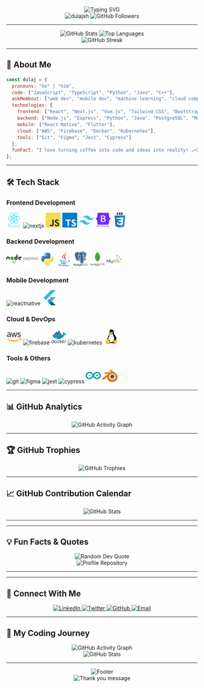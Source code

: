 <div align="center">
  <img src="https://readme-typing-svg.herokuapp.com?font=Fira+Code&pause=1000&color=2F81F7&center=true&vCenter=true&width=435&lines=Hi+%F0%9F%91%8B%2C+I'm+Dulaj+Harischandra;Full+Stack+Developer+%7C+Tech+Enthusiast;From+Sri+Lanka+%F0%9F%87%B1%F0%9F%87%B0;Building+Amazing+Digital+Experiences" alt="Typing SVG" />
</div>

<div align="center">
  <img src="https://komarev.com/ghpvc/?username=dulajsh&label=Profile%20views&color=0e75b6&style=for-the-badge" alt="dulajsh" />
  <img src="https://img.shields.io/github/followers/dulajsh?label=Followers&style=for-the-badge&color=2F81F7" alt="GitHub Followers" />
</div>

---

<div align="center">
  <img src="https://github-readme-stats.vercel.app/api?username=dulajsh&show_icons=true&theme=tokyonight&hide_border=true&count_private=true" alt="GitHub Stats" />
  <img src="https://github-readme-stats.vercel.app/api/top-langs/?username=dulajsh&layout=compact&theme=tokyonight&hide_border=true" alt="Top Languages" />
</div>

<div align="center">
  <img src="https://github-readme-streak-stats.herokuapp.com/?user=dulajsh&theme=tokyonight&hide_border=true" alt="GitHub Streak" />
</div>

---

## 🚀 About Me

```javascript
const dulaj = {
  pronouns: "he" | "him",
  code: ["JavaScript", "TypeScript", "Python", "Java", "C++"],
  askMeAbout: ["web dev", "mobile dev", "machine learning", "cloud computing"],
  technologies: {
    frontend: ["React", "Next.js", "Vue.js", "Tailwind CSS", "Bootstrap"],
    backend: ["Node.js", "Express", "Python", "Java", "PostgreSQL", "MongoDB"],
    mobile: ["React Native", "Flutter"],
    cloud: ["AWS", "Firebase", "Docker", "Kubernetes"],
    tools: ["Git", "Figma", "Jest", "Cypress"]
  },
  funFact: "I love turning coffee into code and ideas into reality! ☕️➡️💻"
};
```

---

## 🛠️ Tech Stack

### Frontend Development
<p align="left">
  <img src="https://raw.githubusercontent.com/devicons/devicon/master/icons/react/react-original-wordmark.svg" alt="react" width="40" height="40"/>
  <img src="https://cdn.worldvectorlogo.com/logos/nextjs-2.svg" alt="nextjs" width="40" height="40"/>
  <img src="https://raw.githubusercontent.com/devicons/devicon/master/icons/javascript/javascript-original.svg" alt="javascript" width="40" height="40"/>
  <img src="https://raw.githubusercontent.com/devicons/devicon/master/icons/typescript/typescript-original.svg" alt="typescript" width="40" height="40"/>
  <img src="https://raw.githubusercontent.com/devicons/devicon/master/icons/tailwindcss/tailwindcss-original.svg" alt="tailwind" width="40" height="40"/>
  <img src="https://raw.githubusercontent.com/devicons/devicon/master/icons/bootstrap/bootstrap-plain-wordmark.svg" alt="bootstrap" width="40" height="40"/>
  <img src="https://raw.githubusercontent.com/devicons/devicon/master/icons/css3/css3-original-wordmark.svg" alt="css3" width="40" height="40"/>
</p>

### Backend Development
<p align="left">
  <img src="https://raw.githubusercontent.com/devicons/devicon/master/icons/nodejs/nodejs-original-wordmark.svg" alt="nodejs" width="40" height="40"/>
  <img src="https://raw.githubusercontent.com/devicons/devicon/master/icons/express/express-original-wordmark.svg" alt="express" width="40" height="40"/>
  <img src="https://raw.githubusercontent.com/devicons/devicon/master/icons/python/python-original.svg" alt="python" width="40" height="40"/>
  <img src="https://raw.githubusercontent.com/devicons/devicon/master/icons/java/java-original.svg" alt="java" width="40" height="40"/>
  <img src="https://raw.githubusercontent.com/devicons/devicon/master/icons/postgresql/postgresql-original-wordmark.svg" alt="postgresql" width="40" height="40"/>
  <img src="https://raw.githubusercontent.com/devicons/devicon/master/icons/mongodb/mongodb-original-wordmark.svg" alt="mongodb" width="40" height="40"/>
  <img src="https://raw.githubusercontent.com/devicons/devicon/master/icons/mysql/mysql-original-wordmark.svg" alt="mysql" width="40" height="40"/>
</p>

### Mobile Development
<p align="left">
  <img src="https://reactnative.dev/img/header_logo.svg" alt="reactnative" width="40" height="40"/>
  <img src="https://raw.githubusercontent.com/devicons/devicon/master/icons/flutter/flutter-original.svg" alt="flutter" width="40" height="40"/>
</p>

### Cloud & DevOps
<p align="left">
  <img src="https://raw.githubusercontent.com/devicons/devicon/master/icons/amazonwebservices/amazonwebservices-original-wordmark.svg" alt="aws" width="40" height="40"/>
  <img src="https://www.vectorlogo.zone/logos/firebase/firebase-icon.svg" alt="firebase" width="40" height="40"/>
  <img src="https://raw.githubusercontent.com/devicons/devicon/master/icons/docker/docker-original-wordmark.svg" alt="docker" width="40" height="40"/>
  <img src="https://www.vectorlogo.zone/logos/kubernetes/kubernetes-icon.svg" alt="kubernetes" width="40" height="40"/>
  <img src="https://raw.githubusercontent.com/devicons/devicon/master/icons/linux/linux-original.svg" alt="linux" width="40" height="40"/>
</p>

### Tools & Others
<p align="left">
  <img src="https://www.vectorlogo.zone/logos/git-scm/git-scm-icon.svg" alt="git" width="40" height="40"/>
  <img src="https://www.vectorlogo.zone/logos/figma/figma-icon.svg" alt="figma" width="40" height="40"/>
  <img src="https://www.vectorlogo.zone/logos/jestjsio/jestjsio-icon.svg" alt="jest" width="40" height="40"/>
  <img src="https://raw.githubusercontent.com/simple-icons/simple-icons/6e46ec1fc23b60c8fd0d2f2ff46db82e16dbd75f/icons/cypress.svg" alt="cypress" width="40" height="40"/>
  <img src="https://raw.githubusercontent.com/devicons/devicon/master/icons/arduino/arduino-original.svg" alt="arduino" width="40" height="40"/>
  <img src="https://raw.githubusercontent.com/devicons/devicon/master/icons/blender/blender-original.svg" alt="blender" width="40" height="40"/>
</p>

---

## 📊 GitHub Analytics

<div align="center">
  <img src="https://github-readme-activity-graph.vercel.app/graph?username=dulajsh&theme=tokyonight&hide_border=true" alt="GitHub Activity Graph" />
</div>

---

## 🏆 GitHub Trophies

<div align="center">
  <img src="https://github-profile-trophy.vercel.app/?username=dulajsh&theme=tokyonight&no-frame=true&no-bg=true&margin-w=4" alt="GitHub Trophies" />
</div>

---

## 📈 GitHub Contribution Calendar

<div align="center">
  <img src="https://github-readme-stats.vercel.app/api?username=dulajsh&show_icons=true&theme=tokyonight&hide_border=true&include_all_commits=true&count_private=true&custom_title=My%20GitHub%20Stats" alt="GitHub Stats" />
</div>

---

<!-- ## 🚀 Featured Projects

<div align="center">
  <table>
    <tr>
      <td width="50%">
        <h3>🌐 Full Stack Web App</h3>
        <p>Modern React + Node.js application with real-time features</p>
        <p><strong>Tech Stack:</strong> React, Node.js, MongoDB, Socket.io</p>
        <p>
          <a href="#" target="_blank">🔗 Live Demo</a> • 
          <a href="#" target="_blank">📁 Source Code</a>
        </p>
      </td>
      <td width="50%">
        <h3>📱 Mobile App</h3>
        <p>Cross-platform mobile application with offline capabilities</p>
        <p><strong>Tech Stack:</strong> React Native, Firebase, Redux</p>
        <p>
          <a href="#" target="_blank">📱 App Store</a> • 
          <a href="#" target="_blank">📁 Source Code</a>
        </p>
      </td>
    </tr>
    <tr>
      <td width="50%">
        <h3>🤖 AI/ML Project</h3>
        <p>Machine learning model for data analysis and predictions</p>
        <p><strong>Tech Stack:</strong> Python, TensorFlow, Pandas, Scikit-learn</p>
        <p>
          <a href="#" target="_blank">🔗 Demo</a> • 
          <a href="#" target="_blank">📁 Source Code</a>
        </p>
      </td>
      <td width="50%">
        <h3>☁️ Cloud Infrastructure</h3>
        <p>Scalable cloud architecture with CI/CD pipeline</p>
        <p><strong>Tech Stack:</strong> AWS, Docker, Kubernetes, Terraform</p>
        <p>
          <a href="#" target="_blank">🔗 Architecture</a> • 
          <a href="#" target="_blank">📁 Source Code</a>
        </p>
      </td>
    </tr>
  </table>
</div> -->

---

## 💡 Fun Facts & Quotes

<div align="center">
  <img src="https://quotes-github-readme.vercel.app/api?type=horizontal&theme=tokyonight" alt="Random Dev Quote" />
</div>

<div align="center">
  <img src="https://github-readme-stats.vercel.app/api/pin/?username=dulajsh&repo=dulajsh&theme=tokyonight&hide_border=true" alt="Profile Repository" />
</div>

---
<!-- 
## 🎵 My Music Taste

<div align="center">
  <img src="https://spotify-github-profile.vercel.app/api/spotify" alt="Spotify Playing" />
</div>

<div align="center">
  <img src="https://github-readme-stats.vercel.app/api/top-langs/?username=dulajsh&layout=compact&theme=tokyonight&hide_border=true&langs_count=8" alt="Top Languages" />
</div> -->

---

## 🤝 Connect With Me

<div align="center">
  <a href="https://linkedin.com/in/dulajsh" target="_blank">
    <img src="https://img.shields.io/badge/LinkedIn-0077B5?style=for-the-badge&logo=linkedin&logoColor=white" alt="LinkedIn" />
  </a>
  <a href="https://twitter.com/dulajsh" target="_blank">
    <img src="https://img.shields.io/badge/Twitter-1DA1F2?style=for-the-badge&logo=twitter&logoColor=white" alt="Twitter" />
  </a>
  <a href="https://github.com/dulajsh" target="_blank">
    <img src="https://img.shields.io/badge/GitHub-100000?style=for-the-badge&logo=github&logoColor=white" alt="GitHub" />
  </a>
  <a href="mailto:your.email@example.com" target="_blank">
    <img src="https://img.shields.io/badge/Email-D14836?style=for-the-badge&logo=gmail&logoColor=white" alt="Email" />
  </a>
</div>

---

## 🐍 My Coding Journey

<div align="center">
  <img src="https://github-readme-activity-graph.vercel.app/graph?username=dulajsh&theme=tokyonight&hide_border=true&area=true" alt="GitHub Activity Graph" />
</div>

<div align="center">
  <img src="https://github-readme-stats.vercel.app/api?username=dulajsh&show_icons=true&theme=tokyonight&hide_border=true&include_all_commits=true&count_private=true&custom_title=Dulaj's%20GitHub%20Stats" alt="GitHub Stats" />
</div>

---

<div align="center">
  <img src="https://capsule-render.vercel.app/api?type=waving&color=gradient&height=100&section=footer" alt="Footer" />
</div>

<div align="center">
  <img src="https://readme-typing-svg.herokuapp.com?font=Fira+Code&pause=1000&color=2F81F7&center=true&vCenter=true&width=500&lines=Thanks+for+visiting!+%F0%9F%91%8B;Let's+build+something+amazing+together!+%F0%9F%9A%80" alt="Thank you message" />
</div>

